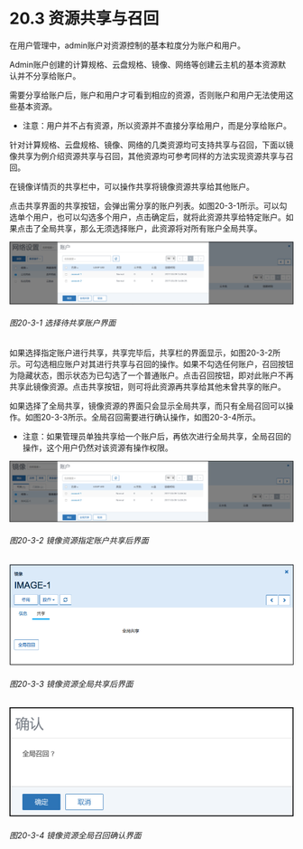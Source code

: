 # 20.3 资源共享与召回

在用户管理中，admin账户对资源控制的基本粒度分为账户和用户。

Admin账户创建的计算规格、云盘规格、镜像、网络等创建云主机的基本资源默认并不分享给账户。

需要分享给账户后，账户和用户才可看到相应的资源，否则账户和用户无法使用这些基本资源。

* 注意：用户并不占有资源，所以资源并不直接分享给用户，而是分享给账户。

针对计算规格、云盘规格、镜像、网络的几类资源均可支持共享与召回，下面以镜像共享为例介绍资源共享与召回，其他资源均可参考同样的方法实现资源共享与召回。

在镜像详情页的共享栏中，可以操作共享将镜像资源共享给其他账户。

点击共享界面的共享按钮，会弹出需分享的账户列表。如图20-3-1所示。可以勾选单个用户，也可以勾选多个用户，点击确定后，就将此资源共享给特定账户。如果点击了全局共享，那么无须选择账户，此资源将对所有账户全局共享。

![png](../images/20-3-1.png "图20-3-1 选择待共享账户界面")

###### 图20-3-1 选择待共享账户界面

如果选择指定账户进行共享，共享完毕后，共享栏的界面显示，如图20-3-2所示。可勾选相应账户对其进行共享与召回的操作。如果不勾选任何账户，召回按钮为隐藏状态，图示状态为已勾选了一个普通账户。点击召回按钮，即对此账户不再共享此镜像资源。点击共享按钮，则可将此资源再共享给其他未曾共享的账户。

如果选择了全局共享，镜像资源的界面只会显示全局共享，而只有全局召回可以操作。如图20-3-3所示。全局召回需要进行确认操作，如图20-3-4所示。

* 注意：如果管理员单独共享给一个账户后，再依次进行全局共享，全局召回的操作，这个用户仍然对该资源有操作权限。

![png](../images/20-3-2.png "图20-3-2 镜像资源指定账户共享后界面")

###### 图20-3-2 镜像资源指定账户共享后界面

![png](../images/20-3-3.png "图20-3-3 镜像资源全局共享后界面")

###### 图20-3-3 镜像资源全局共享后界面

![png](../images/20-3-4.png "图20-3-4 镜像资源全局召回确认界面")

###### 图20-3-4 镜像资源全局召回确认界面



